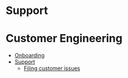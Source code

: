 # Support

# Customer Engineering

- [Onboarding](onboarding.md)
- [Support](support.md)
  - [Filing customer issues](filing_customer_issues.md)
